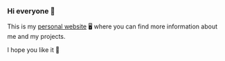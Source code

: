 ### Hi everyone 👋

This is my [personal website](https://ocrim1996.github.io) 🖥 where you can find more information about me and my projects.

I hope you like it 🤙
